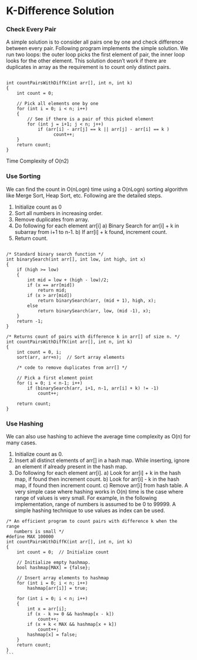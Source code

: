 # K-Difference Solution

### Check Every Pair
A simple solution is to consider all pairs one by one and check difference between every pair. Following program implements the simple solution. We run two loops: the outer loop picks the first element of pair, the inner loop looks for the other element. This solution doesn’t work if there are duplicates in array as the requirement is to count only distinct pairs.

```

int countPairsWithDiffK(int arr[], int n, int k)
{
    int count = 0;

    // Pick all elements one by one
    for (int i = 0; i < n; i++)
    {       
        // See if there is a pair of this picked element
        for (int j = i+1; j < n; j++)
            if (arr[i] - arr[j] == k || arr[j] - arr[i] == k )
                  count++;
    }
    return count;
}

 ```
Time Complexity of O(n2)


### Use Sorting
We can find the count in O(nLogn) time using a O(nLogn) sorting algorithm like Merge Sort, Heap Sort, etc. Following are the detailed steps.
1) Initialize count as 0
2) Sort all numbers in increasing order.
3) Remove duplicates from array.
4) Do following for each element arr[i]
   a) Binary Search for arr[i] + k in subarray from i+1 to n-1.
   b) If arr[i] + k found, increment count.
5) Return count.
```

/* Standard binary search function */
int binarySearch(int arr[], int low, int high, int x)
{
    if (high >= low)
    {
        int mid = low + (high - low)/2;
        if (x == arr[mid])
            return mid;
        if (x > arr[mid])
            return binarySearch(arr, (mid + 1), high, x);
        else
            return binarySearch(arr, low, (mid -1), x);
    }
    return -1;
}

/* Returns count of pairs with difference k in arr[] of size n. */
int countPairsWithDiffK(int arr[], int n, int k)
{
    int count = 0, i;
    sort(arr, arr+n);  // Sort array elements

    /* code to remove duplicates from arr[] */

    // Pick a first element point
    for (i = 0; i < n-1; i++)
        if (binarySearch(arr, i+1, n-1, arr[i] + k) != -1)
            count++;

    return count;
}
```

### Use Hashing

We can also use hashing to achieve the average time complexity as O(n) for many cases.

1) Initialize count as 0.
2) Insert all distinct elements of arr[] in a hash map.  While inserting,
   ignore an element if already present in the hash map.
3) Do following for each element arr[i].
   a) Look for arr[i] + k in the hash map, if found then increment count.
   b) Look for arr[i] - k in the hash map, if found then increment count.
   c) Remove arr[i] from hash table.
A very simple case where hashing works in O(n) time is the case where range of values is very small. For example, in the following implementation, range of numbers is assumed to be 0 to 99999. A simple hashing technique to use values as index can be used.
````
/* An efficient program to count pairs with difference k when the range
   numbers is small */
#define MAX 100000
int countPairsWithDiffK(int arr[], int n, int k)
{
    int count = 0;  // Initialize count

    // Initialize empty hashmap.
    bool hashmap[MAX] = {false};

    // Insert array elements to hashmap
    for (int i = 0; i < n; i++)
        hashmap[arr[i]] = true;

    for (int i = 0; i < n; i++)
    {
        int x = arr[i];
        if (x - k >= 0 && hashmap[x - k])
            count++;
        if (x + k < MAX && hashmap[x + k])
            count++;
        hashmap[x] = false;
    }
    return count;
}
```
